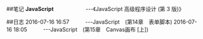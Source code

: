 ##笔记
**JavaScript**　　　　　　---《JavaScript 高级程序设计 (第 3 版)》

##日志
2016-07-16 16:57　　　---JavaScript　(第14章　表单脚本)
2016-07-16 18:05　　　---JavaScript　(第15章　Canvas画布 [上])